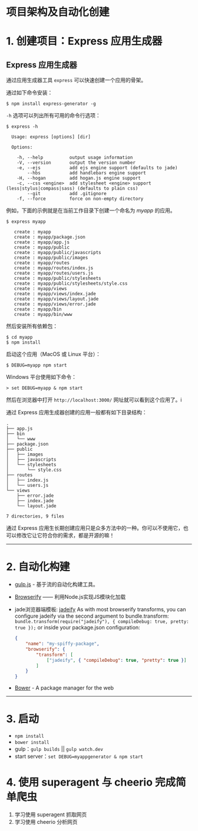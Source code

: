 # 项目架构及自动化创建

# 1. 创建项目：Express 应用生成器

<section class="content">    
<h1 id="express-">Express 应用生成器</h1>

<p>通过应用生成器工具 <code>express</code> 可以快速创建一个应用的骨架。</p>

<p>通过如下命令安装：</p>

<pre class="language-sh"><code class="language-sh">$ npm install express-generator -g
</code></pre>

<p><code>-h</code> 选项可以列出所有可用的命令行选项：</p>

<pre class="language-sh"><code class="language-sh">$ express -h

  Usage: express [options] [dir]

  Options:

    -h, --help          output usage information
    -V, --version       output the version number
    -e, --ejs           add ejs engine support (defaults to jade)
        --hbs           add handlebars engine support
    -H, --hogan         add hogan.js engine support
    -c, --css &lt;engine&gt;  add stylesheet &lt;engine&gt; support (less|stylus|compass|sass) (defaults to plain css)
        --git           add .gitignore
    -f, --force         force on non-empty directory
</code></pre>

<p>例如，下面的示例就是在当前工作目录下创建一个命名为 <em>myapp</em> 的应用。</p>

<pre class="language-sh"><code class="language-sh">$ express myapp

   create : myapp
   create : myapp/package.json
   create : myapp/app.js
   create : myapp/public
   create : myapp/public/javascripts
   create : myapp/public/images
   create : myapp/routes
   create : myapp/routes/index.js
   create : myapp/routes/users.js
   create : myapp/public/stylesheets
   create : myapp/public/stylesheets/style.css
   create : myapp/views
   create : myapp/views/index.jade
   create : myapp/views/layout.jade
   create : myapp/views/error.jade
   create : myapp/bin
   create : myapp/bin/www
</code></pre>

<p>然后安装所有依赖包：</p>

<pre class="language-sh"><code class="language-sh">$ cd myapp 
$ npm install
</code></pre>

<p>启动这个应用（MacOS 或 Linux 平台）：</p>

<pre class="language-sh"><code class="language-sh">$ DEBUG=myapp npm start
</code></pre>

<p>Windows 平台使用如下命令：</p>

<pre class="language-sh"><code class="language-sh">&gt; set DEBUG=myapp &amp; npm start
</code></pre>

<p>然后在浏览器中打开 <code>http://localhost:3000/</code> 网址就可以看到这个应用了。i</p>

<p>通过 Express 应用生成器创建的应用一般都有如下目录结构：</p>

<pre class="language-sh"><code class="language-sh">.
├── app.js
├── bin
│&nbsp;&nbsp; └── www
├── package.json
├── public
│&nbsp;&nbsp; ├── images
│&nbsp;&nbsp; ├── javascripts
│&nbsp;&nbsp; └── stylesheets
│&nbsp;&nbsp;     └── style.css
├── routes
│&nbsp;&nbsp; ├── index.js
│&nbsp;&nbsp; └── users.js
└── views
    ├── error.jade
    ├── index.jade
    └── layout.jade

7 directories, 9 files
</code></pre>

<div class="doc-box doc-info">
  <p>通过 Express 应用生长期创建应用只是众多方法中的一种。你可以不使用它，也可以修改它让它符合你的需求，都是开源的嘛！</p>
</div>
</section>

---------------------------------------------
# 2. 自动化构建

- [gulp.js](http://www.gulpjs.com.cn/) - 基于流的自动化构建工具。

- [Browserify](http://browserify.org/) —— 利用Node.js实现JS模块化加载

- jade浏览器端模板: [jadeify](https://github.com/domenic/jadeify#configuration)
  As with most browserify transforms, you can configure jadeify via the second argument to bundle.transform:                                                             
  `bundle.transform(require("jadeify"), { compileDebug: true, pretty: true });`
  or inside your package.json configuration:
  ```json
  {
      "name": "my-spiffy-package",
      "browserify": {
          "transform": [
              ["jadeify", { "compileDebug": true, "pretty": true }]
          ]
      }
  }
  ```

- [Bower](https://bower.io/) - A package manager for the web  
---------------------------------------------

# 3. 启动
- `npm install`
- `bower install`
- gulp：`gulp builds` || `gulp watch.dev`
- start server：`set DEBUG=myappgenerator & npm start`

# 4. 使用 superagent 与 cheerio 完成简单爬虫
1. 学习使用 superagent 抓取网页
2. 学习使用 cheerio 分析网页